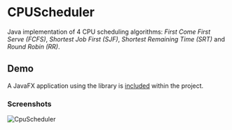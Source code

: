 # CPUScheduler

Java implementation of 4 CPU scheduling algorithms: *First Come First Serve (FCFS)*, *Shortest Job First (SJF)*, *Shortest Remaining Time (SRT)* and *Round Robin (RR)*.


## Demo

A JavaFX application using the library is [included](src/gui/GUIMain.java) within the project.

### Screenshots

![CpuScheduler](https://user-images.githubusercontent.com/48678280/70407025-65bd5e00-1a4b-11ea-9fc0-cf5d042854be.jpg)

